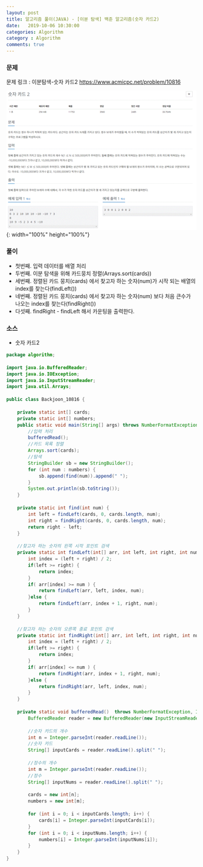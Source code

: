 ```yaml
---
layout: post
title: 알고리즘 풀이(JAVA) - [이분 탐색] 백준 알고리즘(숫자 카드2)
date:   2019-10-06 10:30:00
categories: Algorithm
category : Algorithm
comments: true 
---
```


### 문제
문제 링크 : 이분탐색-숫자 카드2 <https://www.acmicpc.net/problem/10816>

![이분탐색 숫자 카드2 문제](/img/algorithm/baekjoon_10816.GIF){: width="100%" height="100%"}

### 풀이

- 첫번째. 입력 데이터를 배열 처리
- 두번째. 이분 탐색을 위해 카드뭉치 정렬(Arrays.sort(cards))
- 세번째. 정렬된 카드 뭉치(cards) 에서 찾고자 하는 숫자(num)가 시작 되는 배열의 index를 찾는다(findLeft())
- 네번째. 정렬된 카드 뭉치(cards) 에서 찾고자 하는 숫자(num) 보다 처음 큰수가 나오는 index를 찾는다(findRight())
- 다섯째. findRight - findLeft 해서 카운팅을 출력한다.

### 소스

- 숫자 카드2

```java
package algorithm;

import java.io.BufferedReader;
import java.io.IOException;
import java.io.InputStreamReader;
import java.util.Arrays;

public class Backjoon_10816 {
	
	private static int[] cards;
	private static int[] numbers;
	public static void main(String[] args) throws NumberFormatException, IOException {
		//입력 처리
		bufferedRead();
		//카드 목록 정렬
		Arrays.sort(cards);
		//탐색
		StringBuilder sb = new StringBuilder();
		for (int num : numbers) {
			sb.append(find(num)).append(" ");
		}
		System.out.println(sb.toString());
	}
	
	private static int find(int num) {
		int left = findLeft(cards, 0, cards.length, num);
		int right = findRight(cards, 0, cards.length, num);
		return right - left;
	}
	
	//찾고자 하는 숫자의 왼쪽 시작 포인트 검색
	private static int findLeft(int[] arr, int left, int right, int num) {
		int index = (left + right) / 2;
		if(left >= right) {
			return index;
		}
		if( arr[index] >= num ) {
			return findLeft(arr, left, index, num);
		}else {
			return findLeft(arr, index + 1, right, num);
		}
	}
	
	//찾고자 하는 숫자의 오른쪽 종료 포인트 검색
	private static int findRight(int[] arr, int left, int right, int num) {
		int index = (left + right) / 2;
		if(left >= right) {
			return index;
		}
		if( arr[index] <= num ) {
			return findRight(arr, index + 1, right, num);
		}else {
			return findRight(arr, left, index, num);
		}
	}
	
	private static void bufferedRead()  throws NumberFormatException, IOException {
		BufferedReader reader = new BufferedReader(new InputStreamReader(System.in));
		
		//숫자 카드의 개수
		int n = Integer.parseInt(reader.readLine());
		//숫자 카드
		String[] inputCards = reader.readLine().split(" ");
		
		//정수의 개수
		int m = Integer.parseInt(reader.readLine());
		//정수
		String[] inputNums = reader.readLine().split(" ");
		
		cards = new int[n];
		numbers = new int[m];
		
		for (int i = 0; i < inputCards.length; i++) {
			cards[i] = Integer.parseInt(inputCards[i]);
		}
		for (int i = 0; i < inputNums.length; i++) {
			numbers[i] = Integer.parseInt(inputNums[i]);
		}
	}
}

```